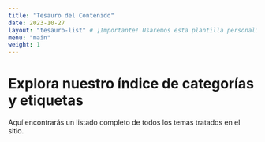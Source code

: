 ```yaml
---
title: "Tesauro del Contenido"
date: 2023-10-27
layout: "tesauro-list" # ¡Importante! Usaremos esta plantilla personalizada
menu: "main"
weight: 1
---
```


# Explora nuestro índice de categorías y etiquetas

Aquí encontrarás un listado completo de todos los temas tratados en el sitio.
